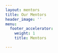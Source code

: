 ```yaml
---
layout: mentors
title: Our Mentors
header_image: ''
menu:
  footer_accelerator:
    weight: 1
    title: Mentors

---
```

